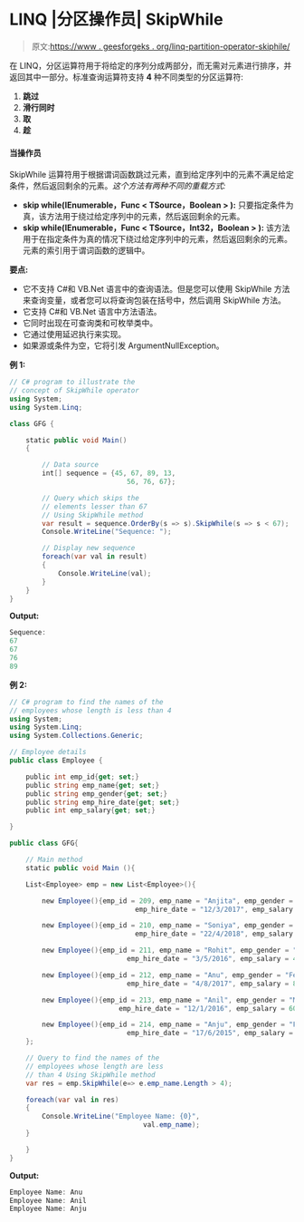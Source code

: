 # LINQ |分区操作员| SkipWhile

> 原文:[https://www . geesforgeks . org/linq-partition-operator-skiphile/](https://www.geeksforgeeks.org/linq-partition-operator-skipwhile/)

在 LINQ，分区运算符用于将给定的序列分成两部分，而无需对元素进行排序，并返回其中一部分。标准查询运算符支持 **4** 种不同类型的分区运算符:

1.  **跳过**
2.  **滑行同时**
3.  **取**
4.  **趁**

#### 当操作员

SkipWhile 运算符用于根据谓词函数跳过元素，直到给定序列中的元素不满足给定条件，然后返回剩余的元素。*这个方法有两种不同的重载方式:*

*   **skip while<t source>(IEnumerable<t source>，Func < TSource，Boolean > ):** 只要指定条件为真，该方法用于绕过给定序列中的元素，然后返回剩余的元素。
*   **skip while<t source>(IEnumerable<t source>，Func < TSource，Int32，Boolean > ):** 该方法用于在指定条件为真的情况下绕过给定序列中的元素，然后返回剩余的元素。元素的索引用于谓词函数的逻辑中。

**要点:**

*   它不支持 C#和 VB.Net 语言中的查询语法。但是您可以使用 SkipWhile 方法来查询变量，或者您可以将查询包装在括号中，然后调用 SkipWhile 方法。
*   它支持 C#和 VB.Net 语言中方法语法。
*   它同时出现在可查询类和可枚举类中。
*   它通过使用延迟执行来实现。
*   如果源或条件为空，它将引发 ArgumentNullException。

**例 1:**

```cs
// C# program to illustrate the
// concept of SkipWhile operator
using System;
using System.Linq;

class GFG {

    static public void Main()
    {

        // Data source
        int[] sequence = {45, 67, 89, 13,
                             56, 76, 67};

        // Query which skips the 
        // elements lesser than 67
        // Using SkipWhile method
        var result = sequence.OrderBy(s => s).SkipWhile(s => s < 67);
        Console.WriteLine("Sequence: ");

        // Display new sequence
        foreach(var val in result)
        {
            Console.WriteLine(val);
        }
    }
}
```

**Output:**

```cs
Sequence: 
67
67
76
89

```

**例 2:**

```cs
// C# program to find the names of the
// employees whose length is less than 4
using System; 
using System.Linq; 
using System.Collections.Generic; 

// Employee details 
public class Employee { 

    public int emp_id{get; set;} 
    public string emp_name{get; set;} 
    public string emp_gender{get; set;} 
    public string emp_hire_date{get; set;} 
    public int emp_salary{get; set;} 

} 

public class GFG{ 

    // Main method 
    static public void Main (){ 

    List<Employee> emp = new List<Employee>(){ 

        new Employee(){emp_id = 209, emp_name = "Anjita", emp_gender = "Female", 
                               emp_hire_date = "12/3/2017", emp_salary = 20000}, 

        new Employee(){emp_id = 210, emp_name = "Soniya", emp_gender = "Female", 
                               emp_hire_date = "22/4/2018", emp_salary = 30000}, 

        new Employee(){emp_id = 211, emp_name = "Rohit", emp_gender = "Male", 
                             emp_hire_date = "3/5/2016", emp_salary = 40000}, 

        new Employee(){emp_id = 212, emp_name = "Anu", emp_gender = "Female", 
                             emp_hire_date = "4/8/2017", emp_salary = 80000}, 

        new Employee(){emp_id = 213, emp_name = "Anil", emp_gender = "Male", 
                           emp_hire_date = "12/1/2016", emp_salary = 60000}, 

        new Employee(){emp_id = 214, emp_name = "Anju", emp_gender = "Female", 
                             emp_hire_date = "17/6/2015", emp_salary = 50000}, 
    }; 

    // Query to find the names of the
    // employees whose length are less
    // than 4 Using SkipWhile method
    var res = emp.SkipWhile(e=> e.emp_name.Length > 4);

    foreach(var val in res) 
    { 
        Console.WriteLine("Employee Name: {0}",
                                 val.emp_name); 
    } 

    } 
} 
```

**Output:**

```cs
Employee Name: Anu
Employee Name: Anil
Employee Name: Anju

```